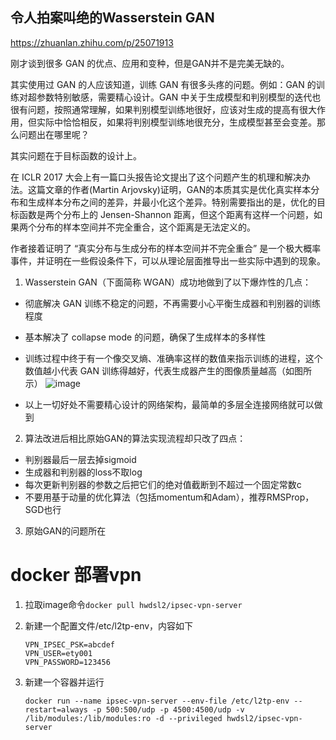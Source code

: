 ## 令人拍案叫绝的Wasserstein GAN

https://zhuanlan.zhihu.com/p/25071913

刚才谈到很多 GAN 的优点、应用和变种，但是GAN并不是完美无缺的。

其实使用过 GAN 的人应该知道，训练 GAN 有很多头疼的问题。例如：GAN 的训练对超参数特别敏感，需要精心设计。GAN 中关于生成模型和判别模型的迭代也很有问题，按照通常理解，如果判别模型训练地很好，应该对生成的提高有很大作用，但实际中恰恰相反，如果将判别模型训练地很充分，生成模型甚至会变差。那么问题出在哪里呢？

其实问题在于目标函数的设计上。

在 ICLR 2017 大会上有一篇口头报告论文提出了这个问题产生的机理和解决办法。这篇文章的作者(Martin Arjovsky)证明，GAN的本质其实是优化真实样本分布和生成样本分布之间的差异，并最小化这个差异。特别需要指出的是，优化的目标函数是两个分布上的 Jensen-Shannon 距离，但这个距离有这样一个问题，如果两个分布的样本空间并不完全重合，这个距离是无法定义的。

作者接着证明了 “真实分布与生成分布的样本空间并不完全重合” 是一个极大概率事件，并证明在一些假设条件下，可以从理论层面推导出一些实际中遇到的现象。

1. Wasserstein GAN（下面简称 WGAN）成功地做到了以下爆炸性的几点：

* 彻底解决 GAN 训练不稳定的问题，不再需要小心平衡生成器和判别器的训练程度

* 基本解决了 collapse mode 的问题，确保了生成样本的多样性 
  
* 训练过程中终于有一个像交叉熵、准确率这样的数值来指示训练的进程，这个数值越小代表 GAN 训练得越好，代表生成器产生的图像质量越高（如图所示）
![image](https://pic4.zhimg.com/v2-3cfe84e6b6b58c00e013975fe649398e_1200x500.jpg)

* 以上一切好处不需要精心设计的网络架构，最简单的多层全连接网络就可以做到

2. 算法改进后相比原始GAN的算法实现流程却只改了四点：

* 判别器最后一层去掉sigmoid
* 生成器和判别器的loss不取log
* 每次更新判别器的参数之后把它们的绝对值截断到不超过一个固定常数c
* 不要用基于动量的优化算法（包括momentum和Adam），推荐RMSProp，SGD也行

3. 原始GAN的问题所在


# docker 部署vpn

1. 拉取image命令```docker pull hwdsl2/ipsec-vpn-server```
2. 新建一个配置文件/etc/l2tp-env，内容如下

    ```
    VPN_IPSEC_PSK=abcdef
    VPN_USER=ety001
    VPN_PASSWORD=123456
    ```
3. 新建一个容器并运行
   
   ```
   docker run --name ipsec-vpn-server --env-file /etc/l2tp-env --restart=always -p 500:500/udp -p 4500:4500/udp -v /lib/modules:/lib/modules:ro -d --privileged hwdsl2/ipsec-vpn-server
   ```
